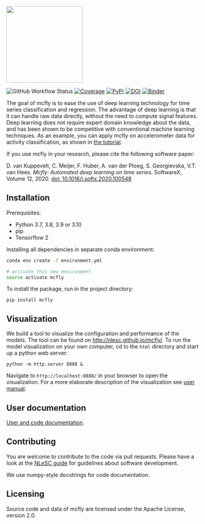 <p align="left">
  <img src="https://raw.githubusercontent.com/NLeSC/mcfly/master/mcflylogo.png" width="200"/>
</p>

![GitHub Workflow Status](https://img.shields.io/github/workflow/status/NLeSC/mcfly/CI%20Build)
[![Coverage](https://scrutinizer-ci.com/g/NLeSC/mcfly/badges/coverage.png?b=master)](https://scrutinizer-ci.com/g/NLeSC/mcfly/statistics/)
[![PyPI](https://img.shields.io/pypi/v/mcfly.svg)](https://pypi.python.org/pypi/mcfly/)
[![DOI](https://zenodo.org/badge/DOI/10.5281/zenodo.596127.svg)](https://doi.org/10.5281/zenodo.596127)
[![Binder](http://mybinder.org/badge.svg)](http://mybinder.org:/repo/nlesc/mcfly)
<!-- The first 12 lines are skipped while generating 'long description' (see setup.py)) -->

The goal of mcfly is to ease the use of deep learning technology for time series classification and regression. The advantage of deep learning is that it can handle raw data directly, without the need to compute signal features. Deep learning does not require  expert domain knowledge about the data, and has been shown to be competitive with conventional machine learning techniques. As an example, you can apply mcfly on accelerometer data for activity classification, as shown in [the tutorial](https://github.com/NLeSC/mcfly-tutorial).

If you use mcfly in your research, please cite the following software paper:

D. van Kuppevelt, C. Meijer, F. Huber, A. van der Ploeg, S. Georgievska, V.T. van Hees. _Mcfly: Automated deep learning on time series._
SoftwareX,
Volume 12,
2020.
[doi: 10.1016/j.softx.2020.100548](https://doi.org/10.1016/j.softx.2020.100548)

## Installation
Prerequisites:
- Python 3.7, 3.8, 3.9 or 3.10
- pip
- Tensorflow 2

Installing all dependencies in separate conda environment:
```sh
conda env create -f environment.yml

# activate this new environment
source activate mcfly
```

To install the package, run in the project directory:

`pip install mcfly`


## Visualization
We build a tool to visualize the configuration and performance of the models. The tool can be found on http://nlesc.github.io/mcfly/. To run the  model visualization on your own computer, cd to the `html` directory and start up a python web server:

`python -m http.server 8888 &`

Navigate to `http://localhost:8888/` in your browser to open the visualization. For a more elaborate description of the visualization see [user manual](https://mcfly.readthedocs.io/en/latest/user_manual.html).


## User documentation
[User and code documentation](https://mcfly.readthedocs.io).

## Contributing
You are welcome to contribute to the code via pull requests. Please have a look at the [NLeSC guide](https://nlesc.gitbooks.io/guide/content/software/software_overview.html) for guidelines about software development.

We use numpy-style docstrings for code documentation.


## Licensing
Source code and data of mcfly are licensed under the Apache License, version 2.0.
